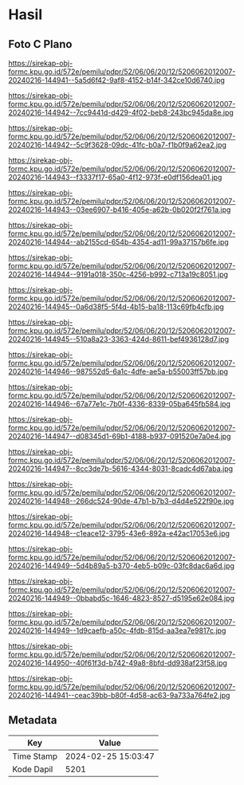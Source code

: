 # Hasil

## Foto C Plano

https://sirekap-obj-formc.kpu.go.id/572e/pemilu/pdpr/52/06/06/20/12/5206062012007-20240216-144941--5a5d6f42-9af8-4152-b14f-342ce10d6740.jpg

https://sirekap-obj-formc.kpu.go.id/572e/pemilu/pdpr/52/06/06/20/12/5206062012007-20240216-144942--7cc9441d-d429-4f02-beb8-243bc945da8e.jpg

https://sirekap-obj-formc.kpu.go.id/572e/pemilu/pdpr/52/06/06/20/12/5206062012007-20240216-144942--5c9f3628-09dc-41fc-b0a7-f1b0f9a62ea2.jpg

https://sirekap-obj-formc.kpu.go.id/572e/pemilu/pdpr/52/06/06/20/12/5206062012007-20240216-144943--f3337f17-65a0-4f12-973f-e0df156dea01.jpg

https://sirekap-obj-formc.kpu.go.id/572e/pemilu/pdpr/52/06/06/20/12/5206062012007-20240216-144943--03ee6907-b416-405e-a62b-0b020f2f761a.jpg

https://sirekap-obj-formc.kpu.go.id/572e/pemilu/pdpr/52/06/06/20/12/5206062012007-20240216-144944--ab2155cd-654b-4354-ad11-99a37157b6fe.jpg

https://sirekap-obj-formc.kpu.go.id/572e/pemilu/pdpr/52/06/06/20/12/5206062012007-20240216-144944--9191a018-350c-4256-b992-c713a19c8051.jpg

https://sirekap-obj-formc.kpu.go.id/572e/pemilu/pdpr/52/06/06/20/12/5206062012007-20240216-144945--0a6d38f5-5f4d-4b15-ba18-113c69fb4cfb.jpg

https://sirekap-obj-formc.kpu.go.id/572e/pemilu/pdpr/52/06/06/20/12/5206062012007-20240216-144945--510a8a23-3363-424d-8611-bef4936128d7.jpg

https://sirekap-obj-formc.kpu.go.id/572e/pemilu/pdpr/52/06/06/20/12/5206062012007-20240216-144946--987552d5-6a1c-4dfe-ae5a-b55003ff57bb.jpg

https://sirekap-obj-formc.kpu.go.id/572e/pemilu/pdpr/52/06/06/20/12/5206062012007-20240216-144946--67a77e1c-7b0f-4336-8339-05ba645fb584.jpg

https://sirekap-obj-formc.kpu.go.id/572e/pemilu/pdpr/52/06/06/20/12/5206062012007-20240216-144947--d08345d1-69b1-4188-b937-091520e7a0e4.jpg

https://sirekap-obj-formc.kpu.go.id/572e/pemilu/pdpr/52/06/06/20/12/5206062012007-20240216-144947--8cc3de7b-5616-4344-8031-8cadc4d67aba.jpg

https://sirekap-obj-formc.kpu.go.id/572e/pemilu/pdpr/52/06/06/20/12/5206062012007-20240216-144948--266dc524-90de-47b1-b7b3-d4d4e522f90e.jpg

https://sirekap-obj-formc.kpu.go.id/572e/pemilu/pdpr/52/06/06/20/12/5206062012007-20240216-144948--c1eace12-3795-43e6-892a-e42ac17053e6.jpg

https://sirekap-obj-formc.kpu.go.id/572e/pemilu/pdpr/52/06/06/20/12/5206062012007-20240216-144949--5d4b89a5-b370-4eb5-b09c-03fc8dac6a6d.jpg

https://sirekap-obj-formc.kpu.go.id/572e/pemilu/pdpr/52/06/06/20/12/5206062012007-20240216-144949--0bbabd5c-1646-4823-8527-d5195e62e084.jpg

https://sirekap-obj-formc.kpu.go.id/572e/pemilu/pdpr/52/06/06/20/12/5206062012007-20240216-144949--1d9caefb-a50c-4fdb-815d-aa3ea7e9817c.jpg

https://sirekap-obj-formc.kpu.go.id/572e/pemilu/pdpr/52/06/06/20/12/5206062012007-20240216-144950--40f61f3d-b742-49a8-8bfd-dd938af23f58.jpg

https://sirekap-obj-formc.kpu.go.id/572e/pemilu/pdpr/52/06/06/20/12/5206062012007-20240216-144941--ceac39bb-b80f-4d58-ac63-9a733a764fe2.jpg


## Metadata

| Key        | Value               |
| ---------- | ------------------- |
| Time Stamp | 2024-02-25 15:03:47 |
| Kode Dapil | 5201                |



